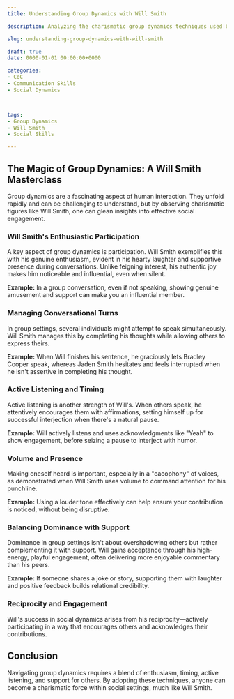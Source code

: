 ```yaml
---
title: Understanding Group Dynamics with Will Smith

description: Analyzing the charismatic group dynamics techniques used by Will Smith, and how they can be leveraged in social interactions.

slug: understanding-group-dynamics-with-will-smith

draft: true
date: 0000-01-01 00:00:00+0000

categories:
- CoC
- Communication Skills
- Social Dynamics



tags:
- Group Dynamics
- Will Smith
- Social Skills

---
```


## The Magic of Group Dynamics: A Will Smith Masterclass

Group dynamics are a fascinating aspect of human interaction. They unfold rapidly and can be challenging to understand, but by observing charismatic figures like Will Smith, one can glean insights into effective social engagement.

### Will Smith's Enthusiastic Participation

A key aspect of group dynamics is participation. Will Smith exemplifies this with his genuine enthusiasm, evident in his hearty laughter and supportive presence during conversations. Unlike feigning interest, his authentic joy makes him noticeable and influential, even when silent.

**Example:** In a group conversation, even if not speaking, showing genuine amusement and support can make you an influential member.

### Managing Conversational Turns

In group settings, several individuals might attempt to speak simultaneously. Will Smith manages this by completing his thoughts while allowing others to express theirs.

**Example:** When Will finishes his sentence, he graciously lets Bradley Cooper speak, whereas Jaden Smith hesitates and feels interrupted when he isn't assertive in completing his thought.

### Active Listening and Timing

Active listening is another strength of Will's. When others speak, he attentively encourages them with affirmations, setting himself up for successful interjection when there's a natural pause.

**Example:** Will actively listens and uses acknowledgments like "Yeah" to show engagement, before seizing a pause to interject with humor.

### Volume and Presence

Making oneself heard is important, especially in a "cacophony" of voices, as demonstrated when Will Smith uses volume to command attention for his punchline.

**Example:** Using a louder tone effectively can help ensure your contribution is noticed, without being disruptive.

### Balancing Dominance with Support

Dominance in group settings isn't about overshadowing others but rather complementing it with support. Will gains acceptance through his high-energy, playful engagement, often delivering more enjoyable commentary than his peers.

**Example:** If someone shares a joke or story, supporting them with laughter and positive feedback builds relational credibility.

### Reciprocity and Engagement

Will's success in social dynamics arises from his reciprocity—actively participating in a way that encourages others and acknowledges their contributions.

## Conclusion

Navigating group dynamics requires a blend of enthusiasm, timing, active listening, and support for others. By adopting these techniques, anyone can become a charismatic force within social settings, much like Will Smith.
